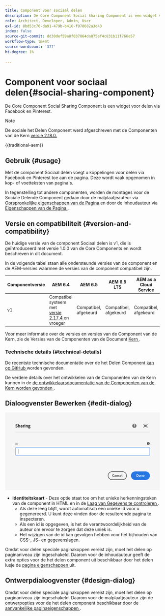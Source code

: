 ```yaml
---
title: Component voor sociaal delen
description: De Core Component Social Sharing Component is een widget voor delen via Facebook en Pinterest.
role: Architect, Developer, Admin, User
exl-id: 8bd53c76-da91-479b-b416-f978682a3d43
index: false
source-git-commit: dd30def59a8f037864da875ef4c831b11f766e57
workflow-type: tm+mt
source-wordcount: '377'
ht-degree: 1%

---
```



# Component voor sociaal delen{#social-sharing-component}

De Core Component Social Sharing Component is een widget voor delen via Facebook en Pinterest.

>[!NOTE]
>
>De sociale het Delen Component werd afgeschreven met de Componenten van de Kern [ versie 2.18.0.](/help/versions.md)

{{traditional-aem}}

## Gebruik {#usage}

Met de component Sociaal delen voegt u koppelingen voor delen via Facebook en Pinterest toe aan de pagina. Deze wordt vaak opgenomen in kop- of voetteksten van pagina&#39;s.

In tegenstelling tot andere componenten, worden de montages voor de Sociale Delende Component gedaan door de malplaatjeauteur via [ Oorspronkelijke eigenschappen van de Pagina ](https://experienceleague.adobe.com/docs/experience-manager-cloud-service/sites/authoring/features/templates.html?lang=nl-NL) en door de inhoudauteur via [ Eigenschappen van de Pagina ](https://experienceleague.adobe.com/docs/experience-manager-cloud-service/sites/authoring/fundamentals/page-properties.html?lang=nl-NL).

## Versie en compatibiliteit {#version-and-compatibility}

De huidige versie van de component Sociaal delen is v1, die is geïntroduceerd met versie 1.0.0 van de Core Components en wordt beschreven in dit document.

In de volgende tabel staan alle ondersteunde versies van de component en de AEM-versies waarmee de versies van de component compatibel zijn.

| Componentversie | AEM 6.4 | AEM 6.5 | AEM 6.5 LTS | AEM as a Cloud Service |
|--- |--- |--- |---|---|
| v1 | Compatibel systeem met <br>[ versie 2.17.4 ](/help/versions.md) en vroeger | Compatibel, afgekeurd | Compatibel, afgekeurd | Compatibel, afgekeurd |

Voor meer informatie over de versies en versies van de Component van de Kern, zie de Versies van de Componenten van de Document [ Kern ](/help/versions.md).

### Technische details {#technical-details}

De recentste technische documentatie over de het Delen Component [ kan op GitHub ](https://adobe.com/go/aem_cmp_tech_sharing_v1) worden gevonden.

De verdere details over het ontwikkelen van de Componenten van de Kern kunnen in de [ de ontwikkelaarsdocumentatie van de Componenten van de Kern worden gevonden ](/help/developing/overview.md).

## Dialoogvenster Bewerken {#edit-dialog}

![ het Delen van Component geeft dialoog uit ](/help/assets/sharing-edit.png)

* **identiteitskaart** - Deze optie staat toe om het unieke herkenningsteken van de component in HTML en in de [ Laag van Gegevens te controleren ](/help/developing/data-layer/overview.md).
   * Als deze leeg blijft, wordt automatisch een unieke id voor u gegenereerd. U kunt deze vinden door de resulterende pagina te inspecteren.
   * Als een id is opgegeven, is het de verantwoordelijkheid van de auteur om ervoor te zorgen dat deze uniek is.
   * Het wijzigen van de id kan gevolgen hebben voor het bijhouden van CSS-, JS- en gegevenslagen.

Omdat voor delen speciale paginakoppen vereist zijn, moet het delen op paginaniveau zijn ingeschakeld. Daarom voor de inhoudauteur geeft de extra opties voor de het delen component uit beschikbaar door het delen lusje de [ pagina eigenschappen ](https://experienceleague.adobe.com/docs/experience-manager-cloud-service/sites/authoring/fundamentals/page-properties.html?lang=nl-NL) uit.

## Ontwerpdialoogvenster {#design-dialog}

Omdat voor delen speciale paginakoppen vereist zijn, moet het delen op paginaniveau zijn ingeschakeld. Daarom voor de malplaatjeauteur zijn de ontwerpopties voor de het delen component beschikbaar door de [ aanvankelijke paginaeigenschappen ](https://experienceleague.adobe.com/docs/experience-manager-cloud-service/sites/authoring/features/templates.html?lang=nl-NL).
